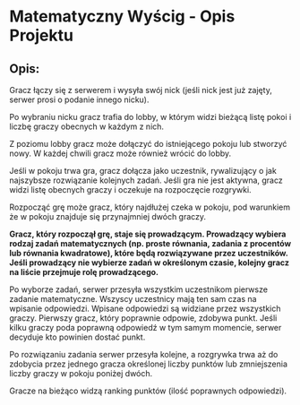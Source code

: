 # Matematyczny Wyścig - Opis Projektu

## **Opis:**

Gracz łączy się z serwerem i wysyła swój nick (jeśli nick jest już zajęty, serwer prosi o podanie innego nicku).

Po wybraniu nicku gracz trafia do lobby, w którym widzi bieżącą listę pokoi i liczbę graczy obecnych w każdym z nich.

Z poziomu lobby gracz może dołączyć do istniejącego pokoju lub stworzyć nowy. W każdej chwili gracz może również wrócić do lobby.

Jeśli w pokoju trwa gra, gracz dołącza jako uczestnik, rywalizujący o jak najszybsze rozwiązanie kolejnych zadań. Jeśli gra nie jest aktywna, gracz widzi listę obecnych graczy i oczekuje na rozpoczęcie rozgrywki.

Rozpocząć grę może gracz, który najdłużej czeka w pokoju, pod warunkiem że w pokoju znajduje się przynajmniej dwóch graczy.

**Gracz, który rozpoczął grę, staje się prowadzącym. Prowadzący wybiera rodzaj zadań matematycznych (np. proste równania, zadania z procentów lub równania kwadratowe), które będą rozwiązywane przez uczestników. Jeśli prowadzący nie wybierze zadań w określonym czasie, kolejny gracz na liście przejmuje rolę prowadzącego.**

Po wyborze zadań, serwer przesyła wszystkim uczestnikom pierwsze zadanie matematyczne. Wszyscy uczestnicy mają ten sam czas na wpisanie odpowiedzi. Wpisane odpowiedzi są widziane przez wszystkich graczy. Pierwszy gracz, który poprawnie odpowie, zdobywa punkt. Jeśli kilku graczy poda poprawną odpowiedź w tym samym momencie, serwer decyduje kto powinien dostać punkt.

Po rozwiązaniu zadania serwer przesyła kolejne, a rozgrywka trwa aż do zdobycia przez jednego gracza określonej liczby punktów lub zmniejszenia liczby graczy w pokoju poniżej dwóch.

Gracze na bieżąco widzą ranking punktów (ilość poprawnych odpowiedzi).


